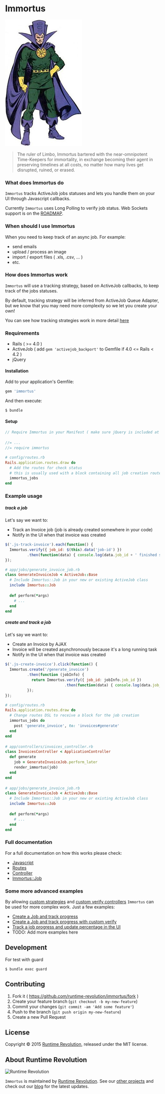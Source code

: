 Immortus
===

![Immortus](./docs/Immortus.jpg)

> The ruler of Limbo, Immortus bartered with the near-omnipotent Time-Keepers for immortality, in exchange becoming their agent in preserving timelines at all costs, no matter how many lives get disrupted, ruined, or erased.

### What does Immortus do

`Immortus` tracks ActiveJob jobs statuses and lets you handle them on your UI through Javascript callbacks.

Currently `Immortus` uses Long Polling to verify job status. Web Sockets support is on the [ROADMAP](./docs/ROADMAP.md).

### When should I use Immortus

When you need to keep track of an async job.
For example:

- send emails
- upload / process an image
- import / export files ( .xls, .csv, ... )
- etc.

### How does Immortus work

`Immortus` will use a tracking strategy, based on ActiveJob callbacks, to keep track of the jobs statuses.

By default, tracking strategy will be inferred from ActiveJob Queue Adapter, but we know that you may need more complexity so we let you create your own!

You can see how tracking strategies work in more detail [here](./docs/tracking_strategies.md)

### Requirements

- Rails ( >= 4.0 )
- ActiveJob ( add `gem 'activejob_backport'` to Gemfile if 4.0 <= Rails < 4.2 )
- jQuery

#### Installation

Add to your application's Gemfile:

```ruby
gem 'immortus'
```

And then execute:

```
$ bundle
```

#### Setup

```javascript
// Require Immortus in your Manifest ( make sure jQuery is included at this point ):

//= ...
//= require immortus
```

```ruby
# config/routes.rb
Rails.application.routes.draw do
  # Add the routes for check status
  # this is usually used with a block containing all job creation routes
  immortus_jobs
end
```

### Example usage

##### track a job

Let's say we want to:

* Track an Invoice job (job is already created somewhere in your code)
* Notify in the UI when that invoice was created

```javascript
$('.js-track-invoice').each(function() {
  Immortus.verify({ job_id: $(this).data('job-id') })
          .then(function(data) { console.log(data.job_id + ' finished successfully.'); });
});
```

```ruby
# app/jobs/generate_invoice_job.rb
class GenerateInvoiceJob < ActiveJob::Base
  # Include Immortus::Job in your new or existing ActiveJob class
  include Immortus::Job

  def perform(*args)
    # ...
  end
end
```

##### create and track a job

Let's say we want to:

* Create an Invoice by AJAX
* Invoice will be created asynchronously because it's a long running task
* Notify in the UI when that invoice was created

```javascript
$('.js-create-invoice').click(function() {
  Immortus.create('/generate_invoice')
          .then(function (jobInfo) {
            return Immortus.verify({ job_id: jobInfo.job_id })
                           .then(function(data) { console.log(data.job_id + ' finished successfully.'); });
          });
});
```

```ruby
# config/routes.rb
Rails.application.routes.draw do
  # Change routes DSL to receive a block for the job creation
  immortus_jobs do
    post 'generate_invoice', to: 'invoices#generate'
  end
end

# app/controllers/invoices_controller.rb
class InvoicesController < ApplicationController
  def generate
    job = GenerateInvoiceJob.perform_later
    render_immortus(job)
  end
end

# app/jobs/generate_invoice_job.rb
class GenerateInvoiceJob < ActiveJob::Base
  # Include Immortus::Job in your new or existing ActiveJob class
  include Immortus::Job

  def perform(*args)
    # ...
  end
end
```

### Full documentation

For a full documentation on how this works please check:

* [Javascript](./docs/full.md#javascript)
* [Routes](./docs/full.md#routes)
* [Controller](./docs/full.md#controller)
* [Immortus::Job](./docs/full.md#immortus-job)

### Some more advanced examples

By allowing [custom strategies](./docs/tracking_strategies.md#define-a-custom-tracking-strategy) and [custom verify controllers](./docs/full.md#how-to-create-a-custom-verify) `Immortus` can be used for more complex work. Just a few examples:

* [Create a Job and track progress](./docs/examples/intermediate.md)
* [Create a Job and track progress with custom verify](./docs/examples/explicit.md)
* [Track a job progress and update percentage in the UI](./docs/examples/job_progress.md)
* TODO: Add more examples here

Development
---

For test with guard

    $ bundle exec guard

Contributing
---

1. Fork it ( https://github.com/runtime-revolution/immortus/fork )
2. Create your feature branch (`git checkout -b my-new-feature`)
3. Commit your changes (`git commit -am 'Add some feature'`)
4. Push to the branch (`git push origin my-new-feature`)
5. Create a new Pull Request

License
---

Copyright © 2015 [Runtime Revolution](http://www.runtime-revolution.com), released under the MIT license.

About Runtime Revolution
---

![Runtime Revolution](http://webpublishing.s3.amazonaws.com/runtime_small_logo.png)

`Immortus` is maintained by [Runtime Revolution](http://www.runtime-revolution.com).
See our [other projects](https://github.com/runtimerevolution/) and check out our [blog](http://www.runtime-revolution.com/runtime/blog) for the latest updates.
